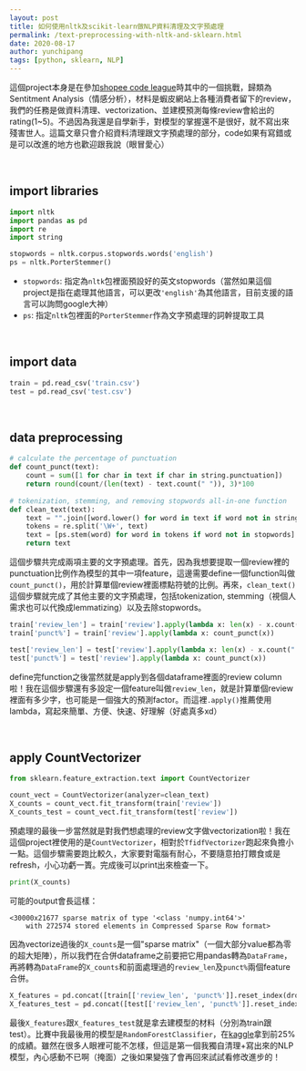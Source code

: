 ```yaml
---
layout: post
title: 如何使用nltk及scikit-learn做NLP資料清理及文字預處理
permalink: /text-preprocessing-with-nltk-and-sklearn.html
date: 2020-08-17
author: yunchipang
tags: [python, sklearn, NLP]
---
```

這個project本身是在參加[shopee code league](https://careers.shopee.sg/codeleague/)時其中的一個挑戰，歸類為Sentitment Analysis（情感分析），材料是蝦皮網站上各種消費者留下的review，我們的任務是做資料清理、vectorization、並建模預測每條review會給出的rating(1~5)。不過因為我還是自學新手，對模型的掌握還不是很好，就不寫出來殘害世人。這篇文章只會介紹資料清理跟文字預處理的部分，code如果有寫錯或是可以改進的地方也歡迎跟我說（眼冒愛心）

<br/>

## import libraries
```python
import nltk
import pandas as pd
import re
import string

stopwords = nltk.corpus.stopwords.words('english')
ps = nltk.PorterStemmer()
```
* `stopwords`: 指定為`nltk`包裡面預設好的英文stopwords（當然如果這個project是指在處理其他語言，可以更改`'english'`為其他語言，目前支援的語言可以詢問google大神）
*   `ps`: 指定`nltk`包裡面的`PorterStemmer`作為文字預處理的詞幹提取工具

<br/>

## import data
```python
train = pd.read_csv('train.csv')
test = pd.read_csv('test.csv')
```

<br/>

## data preprocessing
```python
# calculate the percentage of punctuation
def count_punct(text):
    count = sum([1 for char in text if char in string.punctuation])
    return round(count/(len(text) - text.count(" ")), 3)*100
    
# tokenization, stemming, and removing stopwords all-in-one function
def clean_text(text):
    text = "".join([word.lower() for word in text if word not in string.punctuation])
    tokens = re.split('\W+', text)
    text = [ps.stem(word) for word in tokens if word not in stopwords]
    return text
```
這個步驟共完成兩項主要的文字預處理。首先，因為我想要提取一個review裡的punctuation比例作為模型的其中一項feature，這邊需要define一個function叫做`count_punct()`，用於計算單個review裡面標點符號的比例。再來，`clean_text()`這個步驟就完成了其他主要的文字預處理，包括tokenization, stemming（視個人需求也可以代換成lemmatizing）以及去除stopwords。

```python
train['review_len'] = train['review'].apply(lambda x: len(x) - x.count(" "))
train['punct%'] = train['review'].apply(lambda x: count_punct(x))

test['review_len'] = test['review'].apply(lambda x: len(x) - x.count(" "))
test['punct%'] = test['review'].apply(lambda x: count_punct(x))
```
define完function之後當然就是apply到各個dataframe裡面的review column啦！我在這個步驟還有多設定一個feature叫做`review_len`，就是計算單個review裡面有多少字，也可能是一個強大的預測factor。而這裡`.apply()`推薦使用lambda，寫起來簡單、方便、快速、好理解（好處真多xd）

<br/>

## apply CountVectorizer
```python
from sklearn.feature_extraction.text import CountVectorizer

count_vect = CountVectorizer(analyzer=clean_text)
X_counts = count_vect.fit_transform(train['review'])
X_counts_test = count_vect.fit_transform(test['review'])
```
預處理的最後一步當然就是對我們想處理的review文字做vectorization啦！我在這個project裡使用的是`CountVectorizer`，相對於`TfidfVectorizer`跑起來負擔小一點。這個步驟需要跑比較久，大家要對電腦有耐心，不要隨意拍打餵食或是refresh，小心功虧一簣。完成後可以print出來檢查一下。

```python
print(X_counts)
```
可能的output會長這樣：

```
<30000x21677 sparse matrix of type '<class 'numpy.int64'>'
	with 272574 stored elements in Compressed Sparse Row format>
```

因為vectorize過後的`X_counts`是一個"sparse matrix"（一個大部分value都為零的超大矩陣），所以我們在合併dataframe之前要把它用pandas轉為`DataFrame`，再將轉為`DataFrame`的`X_counts`和前面處理過的`review_len`及`punct%`兩個feature合併。

```python
X_features = pd.concat([train[['review_len', 'punct%']].reset_index(drop=True), pd.DataFrame(X_counts.toarray())], axis=1)
X_features_test = pd.concat([test[['review_len', 'punct%']].reset_index(drop=True), pd.DataFrame(X_counts_test.toarray())], axis=1)
```
最後`X_features`跟`X_features_test`就是拿去建模型的材料（分別為train跟test）。比賽中我最後用的模型是`RandomForestClassifier`，在[kaggle](https://www.kaggle.com/yunchipang/competitions)拿到前25%的成績。雖然在很多人眼裡可能不怎樣，但這是第一個我獨自清理+寫出來的NLP模型，內心感動不已啊（掩面）之後如果變強了會再回來試試看修改進步的！